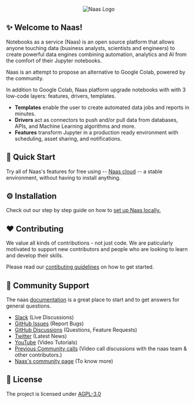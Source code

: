 <p align="center"><img alt="Naas Logo" src="https://i.imgur.com/ZpcvnKi.jpg")
"></p>


## :sparkles: Welcome to Naas!

Notebooks as a service (Naas) is an open source platform that allows anyone touching data (business analysts, scientists and engineers) to create powerful data engines combining automation, analytics and AI from the comfort of their Jupyter notebooks.

Naas is an attempt to propose an alternative to Google Colab, powered by the community.

In addition to Google Colab, Naas platform upgrade notebooks with with 3 low-code layers: features, drivers, templates.

- **Templates** enable the user to create automated data jobs and reports in minutes.
- **Drivers** act as connectors to push and/or pull data from databases, APIs, and Machine Learning algorithms and more.
- **Features** transform Jupyter in a production ready environment with scheduling, asset sharing, and notifications.



## 🚀 Quick Start

Try all of Naas's features for free using -- [Naas cloud](https://app.naas.ai/hub/login) -- a stable environment, without having to install anything.

    
## ⚙️ Installation
    
Check out our step by step guide on how to [set up Naas locally.](https://docs.naas.ai/install-locally#run-locally)

<!-- ## ⚙️ Installation

### Install only Naas

`pip3 install naas`

### Install Naas with drivers

`pip3 install 'naas[full]'`

## :hourglass: Run locally

### Requirements

- Docker
- Make (Not needed on windows and not needed on Linux/MacOS if you prefer to use `docker-compose` directly).

### Run

**Linux / MacOS**

```bash
make
```

Then you can go on http://localhost:8888/lab?token=naas

**Windows**

You just need to double click on the file `windows_start.bat`, this will open a terminal, start naas and open your browser on http://localhost:8888/lab?token=naas.

## 🛑 Stop

**Linux / MacOS**

```bash
make stop
```
or if you want to delete the container as well you can run

```bash
make down
```

**Windows**

Double click on `windows_stop.bat`

## 📦 Build

You don't really have to run this, unless you changed something related to the `Dockerfile.dev`. The build process is done automatically when running naas (`make` or `make run`) if it never happened before.

**Linux / MacOS**

```bash
make build
```

### Open a shell in the container (root)

**Linux / MacOS**

```bash
make sh
```

### File structure for local development

When you land in your freshly started naas, on the left you should see a file structure like this:

```
.
├── awesome-notebooks
├── file_sharing
├── drivers
├── naas
└── Welcome_to_Naas.ipynb
```

When naas is starting, it will automatically mount `../drivers` and `../awesome-notebooks` in your home directory of your naas. This means that if these directories does not exists on your machine it will create them and `git clone` [naas drivers](https://github.com/jupyter-naas/drivers) in `../drivers` and [awesome-notebooks](https://github.com/jupyter-naas/awesome-notebooks) in `../awesome-notebooks`.

`naas` folder corespond to `.` directory on your machine (where naas project is cloned).

`file_sharing` directory  is a folder created next to `./naas` to allow easy file sharing between your computer and naas container. Every file that you will drop in this directory, either from naas or from your computer will be accesible on both naas and your machine.

`Welcome_to_Naas.ipynb` is our welcoming notebook to get you a place to start your journey.

### Api documentation

We have a WIP documentation in swagger.

`http://127.0.0.1:5000/swagger/`

### Live reload 

If you do change in naas code, the server will live reload.

If you use naas in a notebook restart the kernel to get the changes.

### Naas Manager
Open Naas manager outsite of jupyter context :

`http://localhost:5000/naas`

## Run test 

Open Jupyterlab
click on `+` to open Launcher
Open Shell
Go the right directory `cd naas`
Run it in the shell `pytest -x`  to test your code

Each Change you do from your IDE or from jupyter in the Naas folder is live reloaded
If you test naas feature inside a notebook reload your kernel between changes.
Same for the manager page you have to reload the Page to see the changes.
To go faster you can use `isolated Manager` to reload only manager and not full jupyterlab

## Check lint

`python -m black naas` format better
`python -m flake8 naas` check if any left error

## Publish

You can commit from jupyter or from your local IDE, code of Naas is sync between docker machine and your computer

this auto publish by github action on main branch -->


## ❤️ Contributing

We value all kinds of contributions - not just code. We are paticularly motivated to support new contributors and people who are looking to learn and develop their skills.


Please read our [contibuting guidelines](https://docs.naas.ai/contributing-to-naas) on how to get started.


## 🤔 Community Support

The naas [documentation](https://docs.naas.ai/) is a great place to start and to get answers for general questions.

- [Slack](https://join.slack.com/t/naas-club/shared_invite/zt-1970s5rie-dXXkigAdEJYc~LPdQIEaLA) (Live Discussions)
- [GitHub Issues](https://github.com/jupyter-naas/naas/issues/new) (Report Bugs)
- [GitHub Discussions](https://github.com/jupyter-naas/naas/discussions) (Questions, Feature Requests)
- [Twitter](https://twitter.com/JupyterNaas) (Latest News)
- [YouTube](https://www.youtube.com/c/naas-ai) (Video Tutorials)
- [Previous Community calls](https://naas-official.notion.site/3450f449df704f008c82004fd61f69ce?v=059be6a284e740e5b1013a57812a17f0) (Video call discussions with the naas team & other contributors.)
- [Naas's community page](https://www.notion.so/naas-official/Naas-Official-8150e2c35f9248049c48d3fe021b49bb) (To know more)

## :page_with_curl: License

The project is licensed under  [AGPL-3.0](https://opensource.org/licenses/AGPL-3.0)

<!-- ## Supporters: 
<p>
  <a href="http://sentry.com" title="Redirect to Sentry">
    <img width="200px" src="https://raw.githubusercontent.com/jupyter-naas/naas/main/images/sentry.svg" alt="Sentry" />
  </a>
  <a href="https://gitbook.com" title="Redirect to Gitbook">
    <img width="200px" src="https://raw.githubusercontent.com/jupyter-naas/naas/main/images/gitbook.svg" alt="Gitbooks" />
  </a>
</p>

**Authors:** [Jeremy Ravenel](https://github.com/jravenel), [Maxime Jublou](https://github.com/Dr0p42), [Martin Donadieu](https://github.com/riderx) -->
